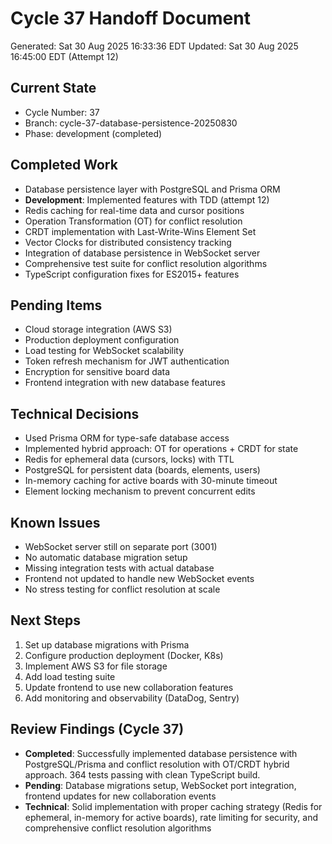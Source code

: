 # Cycle 37 Handoff Document

Generated: Sat 30 Aug 2025 16:33:36 EDT
Updated: Sat 30 Aug 2025 16:45:00 EDT (Attempt 12)

## Current State
- Cycle Number: 37
- Branch: cycle-37-database-persistence-20250830
- Phase: development (completed)

## Completed Work
- Database persistence layer with PostgreSQL and Prisma ORM
- **Development**: Implemented features with TDD (attempt 12)
- Redis caching for real-time data and cursor positions
- Operation Transformation (OT) for conflict resolution
- CRDT implementation with Last-Write-Wins Element Set
- Vector Clocks for distributed consistency tracking
- Integration of database persistence in WebSocket server
- Comprehensive test suite for conflict resolution algorithms
- TypeScript configuration fixes for ES2015+ features

## Pending Items
- Cloud storage integration (AWS S3)
- Production deployment configuration
- Load testing for WebSocket scalability
- Token refresh mechanism for JWT authentication
- Encryption for sensitive board data
- Frontend integration with new database features

## Technical Decisions
- Used Prisma ORM for type-safe database access
- Implemented hybrid approach: OT for operations + CRDT for state
- Redis for ephemeral data (cursors, locks) with TTL
- PostgreSQL for persistent data (boards, elements, users)
- In-memory caching for active boards with 30-minute timeout
- Element locking mechanism to prevent concurrent edits

## Known Issues
- WebSocket server still on separate port (3001)
- No automatic database migration setup
- Missing integration tests with actual database
- Frontend not updated to handle new WebSocket events
- No stress testing for conflict resolution at scale

## Next Steps
1. Set up database migrations with Prisma
2. Configure production deployment (Docker, K8s)
3. Implement AWS S3 for file storage
4. Add load testing suite
5. Update frontend to use new collaboration features
6. Add monitoring and observability (DataDog, Sentry)

<!-- HANDOFF_START -->
## Review Findings (Cycle 37)
- **Completed**: Successfully implemented database persistence with PostgreSQL/Prisma and conflict resolution with OT/CRDT hybrid approach. 364 tests passing with clean TypeScript build.
- **Pending**: Database migrations setup, WebSocket port integration, frontend updates for new collaboration events
- **Technical**: Solid implementation with proper caching strategy (Redis for ephemeral, in-memory for active boards), rate limiting for security, and comprehensive conflict resolution algorithms
<!-- HANDOFF_END -->

